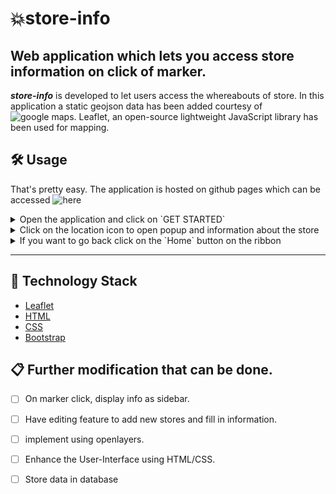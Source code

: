 # 💥store-info
## Web application which lets you access store information on click of marker.
***store-info*** is developed to let users access the whereabouts of store. In this application a static geojson data has been added courtesy of ![google maps](https://developers.google.com/maps/solutions/store-locator/simple-store-locator).  Leaflet, an open-source lightweight JavaScript library has been used for mapping. 
## 🛠️ Usage

That's pretty easy. The application is hosted on github pages which can be accessed ![here](https://github.com/amanbagrecha/store-info/)

<details><summary>Open the application and click on `GET STARTED`</summary>
![img](https://github.com/amanbagrecha/store-info/blob/main/src/home.png)
</details>

<details><summary>Click on the location icon to open popup and information about the store</summary>
![img](https://github.com/amanbagrecha/store-info/blob/main/src/map_locator.gif)
</details>

<details><summary>If you want to go back click on the `Home` button on the ribbon</summary>
![img](https://github.com/amanbagrecha/store-info/blob/main/src/back_home.png)
</details>


---

## 🏁 Technology Stack

* [Leaflet](https://github.com/Leaflet/Leaflet)
* [HTML](https://www.w3.org/TR/html52/)
* [CSS](https://developer.mozilla.org/en-US/docs/Web/CSS)
* [Bootstrap](https://getbootstrap.com/)

## 📋 Further modification that can be done.
- [ ] On marker click, display info as sidebar.
- [ ] Have editing feature to add new stores and fill in information.
- [ ] implement using openlayers.
- [ ] Enhance the User-Interface using HTML/CSS.
- [ ] Store data in database

